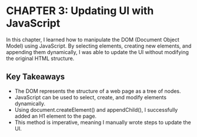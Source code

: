 # CHAPTER 3: Updating UI with JavaScript

In this chapter, I learned how to manipulate the DOM (Document Object Model) using JavaScript. By selecting elements, creating new elements, and appending them dynamically, I was able to update the UI without modifying the original HTML structure.

## Key Takeaways

- The DOM represents the structure of a web page as a tree of nodes.
- JavaScript can be used to select, create, and modify elements dynamically.
- Using document.createElement() and appendChild(), I successfully added an H1 element to the page.
- This method is imperative, meaning I manually wrote steps to update the UI.
